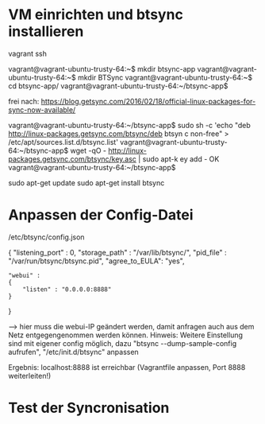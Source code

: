 # VM einrichten und btsync installieren

vagrant ssh

vagrant@vagrant-ubuntu-trusty-64:~$ mkdir btsync-app
vagrant@vagrant-ubuntu-trusty-64:~$ mkdir BTSync
vagrant@vagrant-ubuntu-trusty-64:~$ cd btsync-app/
vagrant@vagrant-ubuntu-trusty-64:~/btsync-app$

frei nach: https://blog.getsync.com/2016/02/18/official-linux-packages-for-sync-now-available/

vagrant@vagrant-ubuntu-trusty-64:~/btsync-app$ sudo sh -c 'echo "deb http://linux-packages.getsync.com/btsync/deb btsyn
c non-free" > /etc/apt/sources.list.d/btsync.list'
vagrant@vagrant-ubuntu-trusty-64:~/btsync-app$ wget -qO - http://linux-packages.getsync.com/btsync/key.asc | sudo apt-k
ey add -
OK
vagrant@vagrant-ubuntu-trusty-64:~/btsync-app$

sudo apt-get update
sudo apt-get install btsync

# Anpassen der Config-Datei

/etc/btsync/config.json

{
    "listening_port" : 0,
    "storage_path" : "/var/lib/btsync/",
    "pid_file" : "/var/run/btsync/btsync.pid",
    "agree_to_EULA": "yes",

    "webui" :
    {
        "listen" : "0.0.0.0:8888"
    }
}

--> hier muss die webui-IP geändert werden, damit anfragen auch aus dem Netz entgegengenommen werden können.
Hinweis: Weitere Einstellung sind mit eigener  config möglich, dazu "btsync --dump-sample-config aufrufen", "/etc/init.d/btsync" anpassen

Ergebnis: localhost:8888 ist erreichbar (Vagrantfile anpassen, Port 8888 weiterleiten!)

# Test der Syncronisation 


